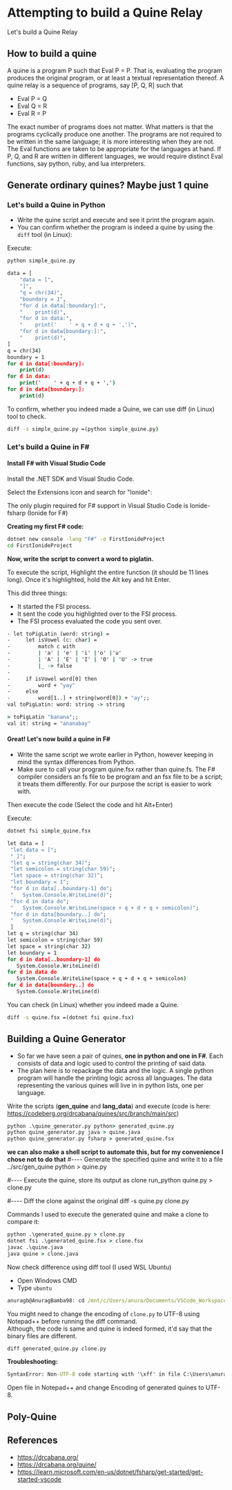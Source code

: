 # Attempting to build a Quine Relay

Let's build a Quine Relay

## How to build a quine
A quine is a program P such that Eval P = P. That is, evaluating the program produces the original program, or at least a textual representation thereof. A quine relay is a sequence of programs, say [P, Q, R] such that

- Eval P = Q
- Eval Q = R
- Eval R = P

The exact number of programs does not matter. What matters is that the programs cyclically produce one another. The programs are not required to be written in the same language; it is more interesting when they are not. The Eval functions are taken to be appropriate for the languages at hand. If P, Q, and R are written in different languages, we would require distinct Eval functions, say python, ruby, and lua interpreters.

## Generate ordinary quines? Maybe just 1 quine

### Let's build a Quine in Python
- Write the quine script and execute and see it print the program again.
- You can confirm whether the program is indeed a quine by using the `diff` tool (in Linux):

Execute:
```cmd
python simple_quine.py

data = [
    "data = [",
    "]",
    "q = chr(34)",
    "boundary = 1",
    "for d in data[:boundary]:",
    "    print(d)",
    "for d in data:",
    "    print('    ' + q + d + q + ',')",
    "for d in data[boundary:]:",
    "    print(d)",
]
q = chr(34)
boundary = 1
for d in data[:boundary]:
    print(d)
for d in data:
    print('    ' + q + d + q + ',')
for d in data[boundary:]:
    print(d)
```
To confirm, whether you indeed made a Quine, we can use diff (in Linux) tool to check.
```cmd
diff -s simple_quine.py =(python simple_quine.py)
```

### Let's build a Quine in F#
#### Install F# with Visual Studio Code
Install the .NET SDK and Visual Studio Code.

Select the Extensions icon and search for "Ionide":

The only plugin required for F# support in Visual Studio Code is Ionide-fsharp (Ionide for F#)

**Creating my first F# code:**
```cmd
dotnet new console -lang "F#" -o FirstIonideProject
cd FirstIonideProject
```

**Now, write the script to convert a word to piglatin.**

To execute the script, Highlight the entire function (it should be 11 lines long). Once it's highlighted, hold the Alt key and hit Enter.

This did three things:

- It started the FSI process.
- It sent the code you highlighted over to the FSI process.
- The FSI process evaluated the code you sent over.

```cmd
- let toPigLatin (word: string) =
-     let isVowel (c: char) =
-         match c with
-         | 'a' | 'e' | 'i' |'o' |'u'
-         | 'A' | 'E' | 'I' | 'O' | 'U' -> true
-         |_ -> false
-
-     if isVowel word[0] then
-         word + "yay"
-     else
-         word[1..] + string(word[0]) + "ay";;
val toPigLatin: word: string -> string

> toPigLatin "banana";;
val it: string = "ananabay"
```

#### Great! Let's now build a quine in F#
- Write the same script we wrote earlier in Python, however keeping in mind the syntax differences from Python.
- Make sure to call your program quine.fsx rather than quine.fs. The F# compiler considers an fs file to be program and an fsx file to be a script; it treats them differently. For our purpose the script is easier to work with.

Then execute the code (Select the code and hit Alt+Enter)

Execute: <br>
```cmd
dotnet fsi simple_quine.fsx

let data = [
 "let data = [";
 " ]";
 "let q = string(char 34)";
 "let semicolon = string(char 59)";
 "let space = string(char 32)";
 "let boundary = 1";
 "for d in data[..boundary-1] do";
 "   System.Console.WriteLine(d)";
 "for d in data do";
 "   System.Console.WriteLine(space + q + d + q + semicolon)";
 "for d in data[boundary..] do";
 "   System.Console.WriteLine(d)";
 ]
let q = string(char 34)
let semicolon = string(char 59)
let space = string(char 32)
let boundary = 1
for d in data[..boundary-1] do
   System.Console.WriteLine(d)
for d in data do
   System.Console.WriteLine(space + q + d + q + semicolon)
for d in data[boundary..] do
   System.Console.WriteLine(d)
```

You can check (in Linux) whether you indeed made a Quine.
```cmd
diff -s quine.fsx =(dotnet fsi quine.fsx)
```

## Building a Quine Generator
- So far we have seen a pair of quines, **one in python and one in F#**. Each consists of data and logic used to control the printing of said data. 
- The plan here is to repackage the data and the logic. A single python program will handle the printing logic across all languages. The data representing the various quines will live in in python lists, one per language.

Write the scripts (**gen_quine** and **lang_data**) and execute (code is here: https://codeberg.org/drcabana/quines/src/branch/main/src)

```cmd
python .\quine_generator.py python> generated_quine.py
python quine_generator.py java > quine.java
python quine_generator.py fsharp > generated_quine.fsx
```

**we can also make a shell script to automate this, but for my convenience I chose not to do that**
#---- Generate the specified quine and write it to a file
../src/gen_quine python > quine.py

#---- Execute the quine, store its output as clone
run_python quine.py > clone.py

#---- Diff the clone against the original
diff -s quine.py clone.py


Commands I used to execute the generated quine and make a clone to compare it: <br>
```cmd
python .\generated_quine.py > clone.py
dotnet fsi .\generated_quine.fsx > clone.fsx
javac .\quine.java
java quine > clone.java
```

Now check difference using diff tool (I used WSL Ubuntu) <br>
- Open Windows CMD
- Type `ubuntu`
```cmd
anuragb@AnuragBamba98: cd /mnt/c/Users/anura/Documents/VSCode_Workspace/Quine_relays/quine_gen
```

You might need to change the encoding of `clone.py` to UTF-8 using Notepad++ before running the diff command. <br>
Although, the code is same and quine is indeed formed, it'd say that the binary files are different.
```cmd
diff generated_quine.py clone.py
```


**Troubleshooting:**
```cmd
SyntaxError: Non-UTF-8 code starting with '\xff' in file C:\Users\anura\Documents\VSCode_Workspace\Quine_relays\quine_gen\generated_quine.py on line 2, but no encoding declared; see https://python.org/dev/peps/pep-0263/ for details
```

Open file in Notepad++ and change Encoding of generated quines to UTF-8.



## Poly-Quine


## References
- https://drcabana.org/
- https://drcabana.org/quine/
- https://learn.microsoft.com/en-us/dotnet/fsharp/get-started/get-started-vscode
